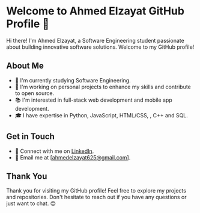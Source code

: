 # Welcome to Ahmed Elzayat GitHub Profile 👋

Hi there! I'm Ahmed Elzayat, a Software Engineering student passionate about building innovative software solutions. Welcome to my GitHub profile!

## About Me

- 🌱 I'm currently studying Software Engineering.
- 💼 I'm working on personal projects to enhance my skills and contribute to open source.
- 📚 I'm interested in full-stack web development and mobile app development.
- 🎓 I have expertise in Python, JavaScript, HTML/CSS, , C++ and SQL.


## Get in Touch

- 🔗 Connect with me on [LinkedIn](https://www.linkedin.com/in/ahmed-elzayat-a83047237/).
- 📧 Email me at [ahmedelzayat625@gmail.com].


## Thank You

Thank you for visiting my GitHub profile! Feel free to explore my projects and repositories. Don't hesitate to reach out if you have any questions or just want to chat. 😊
